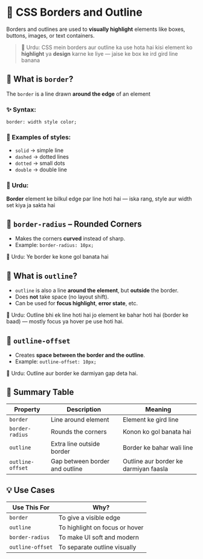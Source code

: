 # 🎯 CSS Borders and Outline

Borders and outlines are used to **visually highlight** elements like boxes, buttons, images, or text containers.

> 💬 Urdu: CSS mein borders aur outline ka use hota hai kisi element ko **highlight** ya **design** karne ke liye — jaise ke box ke ird gird line banana



## 🔹 What is `border`?

The `border` is a line drawn **around the edge** of an element

### ✨ Syntax:
`border: width style color;`

### 🧩 Examples of styles:
- `solid` → simple line  
- `dashed` → dotted lines  
- `dotted` → small dots  
- `double` → double line  

### 💬 Urdu:
**Border** element ke bilkul edge par line hoti hai — iska rang, style aur width set kiya ja sakta hai



## 🔸 `border-radius` – Rounded Corners

- Makes the corners **curved** instead of sharp.
- Example: `border-radius: 10px;`

💬 Urdu: Ye border ke kone gol banata hai



## 🔹 What is `outline`?

- `outline` is also a line **around the element**, but **outside** the border.
- Does **not** take space (no layout shift).
- Can be used for **focus highlight**, **error state**, etc.

💬 Urdu: Outline bhi ek line hoti hai jo element ke bahar hoti hai (border ke baad) — mostly focus ya hover pe use hoti hai.



## 🔸 `outline-offset`

- Creates **space between the border and the outline**.
- Example: `outline-offset: 10px;`

💬 Urdu: Outline aur border ke darmiyan gap deta hai.



## 🧾 Summary Table

| Property          | Description                                |    Meaning                         |
|-------------------|--------------------------------------------|--------------------------------------|
| `border`          | Line around element                       | Element ke gird line                 |
| `border-radius`   | Rounds the corners                        | Konon ko gol banata hai              |
| `outline`         | Extra line outside border                 | Border ke bahar wali line            |
| `outline-offset`  | Gap between border and outline            | Outline aur border ke darmiyan faasla |



## 💡 Use Cases

| Use This For              | Why?                            |
|---------------------------|---------------------------------|
| `border`                  | To give a visible edge          |
| `outline`                 | To highlight on focus or hover  |
| `border-radius`           | To make UI soft and modern      |
| `outline-offset`          | To separate outline visually    |

